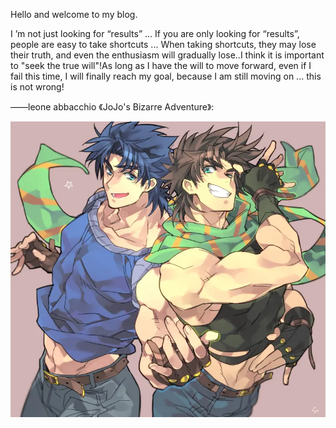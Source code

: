 Hello and welcome to my blog. 

I ’m not just looking for “results” ... If you are only looking for “results”, people are easy to take shortcuts ... When taking shortcuts, they may lose their truth, and even the enthusiasm will gradually lose..I think it is important to "seek the true will"!As long as I have the will to move forward, even if I fail this time, I will finally reach my goal, because I am still moving on ... this is not wrong!

——leone abbacchio 《JoJo's Bizarre Adventure》:

![Image of jojo character](images/jojo_1.webp)

